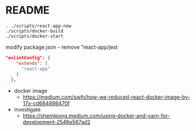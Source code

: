 # README

```console
. ./scripts/react-app-new
./scripts/docker-build
./scripts/docker-start
```

modify package.json - remove "react-app/jest

```json
"eslintConfig": {
    "extends": [
      "react-app"
    ]
  },
```

- docker image
  - <https://medium.com/swlh/how-we-reduced-react-docker-image-by-17x-cd684898470f>
- investigate
  - <https://shemleong.medium.com/using-docker-and-yarn-for-development-2546e567ad2>